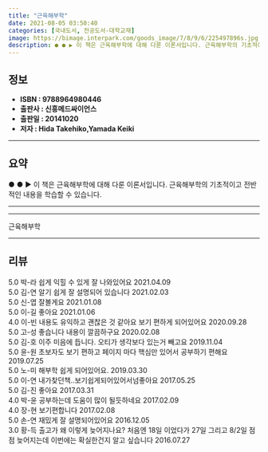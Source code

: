 ```yaml
---
title: "근육해부학"
date: 2021-08-05 03:50:40
categories: [국내도서, 전공도서-대학교재]
image: https://bimage.interpark.com/goods_image/7/8/9/6/225497896s.jpg
description: ● ● ▶ 이 책은 근육해부학에 대해 다룬 이론서입니다. 근육해부학의 기초적이고 전반적인 내용을 학습할 수 있습니다.
---
```


## **정보**

- **ISBN : 9788964980446**
- **출판사 : 신흥메드싸이언스**
- **출판일 : 20141020**
- **저자 : Hida Takehiko,Yamada Keiki**

------



## **요약**

●  ●  ▶ 이 책은 근육해부학에 대해 다룬 이론서입니다. 근육해부학의 기초적이고 전반적인 내용을 학습할 수 있습니다.

------



------


근육해부학 

------


## **리뷰** 

5.0 박-라 쉽게 익힐 수 있게 잘 나와있어요 2021.04.09 <br/>5.0 김-연 알기 쉽게 잘 설명되어 있습니다 2021.02.03 <br/>5.0 신-엽 잘볼게요 2021.01.08 <br/>5.0 이-길 좋아요  2021.01.06 <br/>4.0 이-빈 내용도 유익하고 괜찮은 것 같아요 보기 편하게 되어있어요 2020.09.28 <br/>5.0 고-성 좋습니다 내용이 깔끔하구요 2020.02.08 <br/>5.0 김-호 이주 미음에 듭니다. 오티가 생각보다 있는거 빼고요 2019.11.04 <br/>5.0 윤-원 초보자도 보기 편하고 페이지 마다 핵심만 있어서 공부하기 편해요 2019.07.25 <br/>5.0 노-미 해부학 쉽게 되어있어요. 2019.03.30 <br/>5.0 이-연 내가찾던책..보기쉽게되어있어서넘좋아요 2017.05.25 <br/>5.0 김-진 좋아요 2017.03.31 <br/>4.0 박-윤 공부하는데 도움이 많이 될듯하네요 2017.02.09 <br/>4.0 장-현 보기편합니다 2017.02.08 <br/>5.0 손-연 재밌게 잘 설명되어있어요 2016.12.05 <br/>3.0 황-득 출고가 왜 이렇게 늦어지나요? 처음엔 18일 이었다가 27일 그리고 8/2일 점점 늦어지는데 이번에는 확실한건지 알고 싶습니다 2016.07.27 <br/>